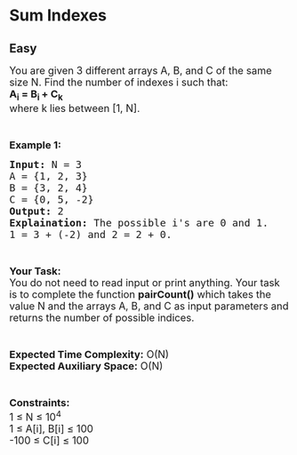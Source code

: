 # Sum Indexes
## Easy 
<div class="problem-statement">
                <p></p><p><span style="font-size:18px">You are given 3 different arrays A, B, and C of the same size N. Find the number of indexes i such that:<br>
<strong>A<sub>i</sub> = B<sub>i </sub>+ C<sub>k&nbsp;</sub></strong><br>
where k&nbsp;lies between [1, N].</span></p>

<p>&nbsp;</p>

<p><strong><span style="font-size:18px">Example 1:</span></strong></p>

<pre><span style="font-size:18px"><strong>Input:</strong> N = 3
A = {1, 2, 3}
B = {3, 2, 4}
C = {0, 5, -2}
<strong>Output:</strong> 2
<strong>Explaination:</strong> The possible i's are 0 and 1. 
1 = 3 + (-2) and 2 = 2 + 0.</span></pre>

<p>&nbsp;</p>

<p><span style="font-size:18px"><strong>Your Task:</strong><br>
You do not need to read input or print anything. Your task is to complete the function <strong>pairCount()</strong> which takes the value N and the arrays A, B, and C as input parameters and returns the number of possible indices.</span></p>

<p>&nbsp;</p>

<p><span style="font-size:18px"><strong>Expected Time Complexity:</strong> O(N)<br>
<strong>Expected Auxiliary Space:</strong> O(N)</span></p>

<p>&nbsp;</p>

<p><span style="font-size:18px"><strong>Constraints:</strong><br>
1 ≤ N ≤ 10<sup>4</sup></span><br>
<span style="font-size:18px">1 ≤ A[i], B[i] ≤ 100</span><br>
<span style="font-size:18px">-100 ≤ C[i] ≤ 100</span></p>
 <p></p>
            </div>